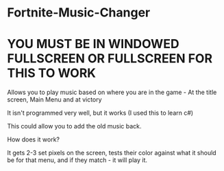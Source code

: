 # Fortnite-Music-Changer
# YOU MUST BE IN WINDOWED FULLSCREEN OR FULLSCREEN FOR THIS TO WORK
Allows you to play music based on where you are in the game - At the title screen, Main Menu and at victory

It isn't programmed very well, but it works (I used this to learn c#)

This could allow you to add the old music back.

How does it work?

It gets 2-3 set pixels on the screen, tests their color against what it should be for that menu, and if they match - it will play it.
